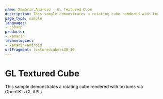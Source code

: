 ```yaml
---
name: Xamarin.Android - GL Textured Cube
description: This sample demonstrates a rotating cube rendered with textures via OpenTK's GL APIs.
page_type: sample
languages:
- csharp
products:
- xamarin
technologies:
- xamarin-android
urlFragment: texturedcubees30-10
---
```

# GL Textured Cube

This sample demonstrates a rotating cube rendered with textures
via OpenTK's GL APIs.
